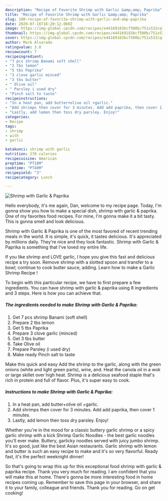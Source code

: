 ```yaml
---
description: "Recipe of Favorite Shrimp with Garlic &amp;amp; Paprika"
title: "Recipe of Favorite Shrimp with Garlic &amp;amp; Paprika"
slug: 108-recipe-of-favorite-shrimp-with-garlic-and-amp-paprika
date: 2020-07-16T16:20:12.060Z
image: https://img-global.cpcdn.com/recipes/e44169183bcf500b/751x532cq70/shrimp-with-garlic-paprika-recipe-main-photo.jpg
thumbnail: https://img-global.cpcdn.com/recipes/e44169183bcf500b/751x532cq70/shrimp-with-garlic-paprika-recipe-main-photo.jpg
cover: https://img-global.cpcdn.com/recipes/e44169183bcf500b/751x532cq70/shrimp-with-garlic-paprika-recipe-main-photo.jpg
author: Mark Alvarado
ratingvalue: 3.8
reviewcount: 7
recipeingredient:
- "7 pcs shrimp Banami soft shell"
- "2 tbs lemon"
- "5 tbs Paprika"
- "3 clove garlic minced"
- "3 tbs butter"
- " Olive oil"
- " Parsley i used dry"
- "Pinch salt to taste"
recipeinstructions:
- "In a heat pan, add butter+olive oil +garlic."
- "Add shrimps then cover for 3 minutes. Add add paprika, then cover 1 minutes."
- "Lastly, add lemon then toss dry parsley. Enjoy!"
categories:
- Recipe
tags:
- shrimp
- with
- garlic

katakunci: shrimp with garlic 
nutrition: 270 calories
recipecuisine: American
preptime: "PT18M"
cooktime: "PT49M"
recipeyield: "3"
recipecategory: Lunch

---
```



![Shrimp with Garlic &amp; Paprika](https://img-global.cpcdn.com/recipes/e44169183bcf500b/751x532cq70/shrimp-with-garlic-paprika-recipe-main-photo.jpg)

Hello everybody, it's me again, Dan, welcome to my recipe page. Today, I'm gonna show you how to make a special dish, shrimp with garlic &amp; paprika. One of my favorites food recipes. For mine, I'm gonna make it a bit tasty. This is gonna smell and look delicious.

Shrimp with Garlic &amp; Paprika is one of the most favored of recent trending meals in the world. It is simple, it's quick, it tastes delicious. It's appreciated by millions daily. They're nice and they look fantastic. Shrimp with Garlic &amp; Paprika is something that I've loved my entire life.

If you like shrimp and LOVE garlic, I hope you give this fast and delicious recipe a try soon. Remove shrimp with a slotted spoon and transfer to a bowl; continue to cook butter sauce, adding. Learn how to make a Garlic Shrimp Recipe !


To begin with this particular recipe, we have to first prepare a few ingredients. You can have shrimp with garlic &amp; paprika using 8 ingredients and 3 steps. Here is how you can achieve that.

<!--inarticleads1-->

##### The ingredients needed to make Shrimp with Garlic &amp; Paprika:

1. Get 7 pcs shrimp Banami (soft shell)
1. Prepare 2 tbs lemon
1. Get 5 tbs Paprika
1. Prepare 3 clove garlic (minced)
1. Get 3 tbs butter
1. Take  Olive oil
1. Prepare  Parsley (i used dry)
1. Make ready Pinch salt to taste


Make this quick and easy Add the shrimp to the garlic, along with the green onions (white and light green parts), wine, and. Heat the canola oil in a wok or large skillet over high heat. Shrimp is a delicious seafood staple that&#39;s rich in protein and full of flavor. Plus, it&#39;s super easy to cook. 

<!--inarticleads2-->

##### Instructions to make Shrimp with Garlic &amp; Paprika:

1. In a heat pan, add butter+olive oil +garlic.
1. Add shrimps then cover for 3 minutes. Add add paprika, then cover 1 minutes.
1. Lastly, add lemon then toss dry parsley. Enjoy!


Whether you&#39;re in the mood for a classic buttery garlic shrimp or a spicy garlic shrimp with a kick Shrimp Garlic Noodles - the best garlic noodles you&#39;ll ever make. Buttery, garlicky noodles served with juicy jumbo shrimp. It&#39;s so good, just like the best Asian restaurants. Garlic shrimp with lemon and butter is such an easy recipe to make and it&#39;s so very flavorful. Ready fast, it&#39;s the perfect weeknight dinner! 

So that's going to wrap this up for this exceptional food shrimp with garlic &amp; paprika recipe. Thank you very much for reading. I am confident that you will make this at home. There's gonna be more interesting food in home recipes coming up. Remember to save this page in your browser, and share it to your family, colleague and friends. Thank you for reading. Go on get cooking!
